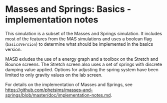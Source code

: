 # Masses and Springs: Basics - implementation notes

This simulation is a subset of the Masses and Springs simulation. It includes most of the features from the MAS simulations and uses a boolean flag (`basicsVersion`) to determine what should be implemented in the basics version. 

MASB exludes the use of a energy graph and a toolbox on the Stretch and Bounce screens. The Stretch screen also uses a set of springs with discrete damping value applied. Options for adjusting the spring system have been limited to only gravity values on the lab screen.


For details on the implementation of Masses and Springs,
see https://github.com/phetsims/masses-and-springs/blob/master/doc/implementation-notes.md.
